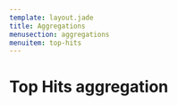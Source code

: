 ```yaml
---
template: layout.jade
title: Aggregations
menusection: aggregations
menuitem: top-hits
---
```



# Top Hits aggregation
